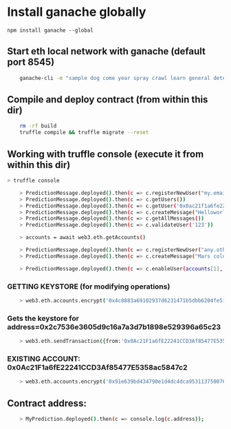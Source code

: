 # Install ganache globally
`npm install ganache --global`

## Start eth local network with ganache (default port 8545)
```bash
	ganache-cli -m "sample dog come year spray crawl learn general detect silver jelly pilot"
```
## Compile and deploy contract (from within this dir)
```bash
	rm -rf build
	truffle compile && truffle migrate --reset
```

##  Working with truffle console (execute it from within this dir)
```bash
> truffle console

    > PredictionMessage.deployed().then(c => c.registerNewUser("my.email@any-domain.com", "123"))
    > PredictionMessage.deployed().then(c => c.getUsers())
    > PredictionMessage.deployed().then(c => c.getUser('0x0ac21f1a6fe22241ccd3af85477e5358ac5847c2'))
    > PredictionMessage.deployed().then(c => c.createMessage("Helloworld!!!"))
    > PredictionMessage.deployed().then(c => c.getAllMessages())
    > PredictionMessage.deployed().then(c => c.validateUser('123'))

    > accounts = await web3.eth.getAccounts()

    > PredictionMessage.deployed().then(c => c.registerNewUser("any.other.email@any-domain.com", "123", {from: accounts[1]}))
    > PredictionMessage.deployed().then(c => c.createMessage("Mars colony in 2050", {from: accounts[1]}))

    > PredictionMessage.deployed().then(c => c.enableUser(accounts[1], {from: accounts[1]}))
```

### GETTING KEYSTORE (for modifying operations)
```bash
    > web3.eth.accounts.encrypt('0x4c0883a69102937d6231471b5dbb6204fe5129617082792ae468d01a3f362318', 'myPassword');
```
### Gets the keystore for address=0x2c7536e3605d9c16a7a3d7b1898e529396a65c23
```bash
    > web3.eth.sendTransaction({from:'0x0Ac21F1a6fE22241CCD3Af85477E5358ac5847c2', to:'0x2c7536e3605d9c16a7a3d7b1898e529396a65c23', value:1000000000000000000})
```

### EXISTING ACCOUNT: 0x0Ac21F1a6fE22241CCD3Af85477E5358ac5847c2
```bash
    > web3.eth.accounts.encrypt('0x91e639bd434790e1d4dc4dca95311375007617df501e8c9c250e6a001689f2c7', 'myPassword');
```

## Contract address:
```bash
    > MyPrediction.deployed().then(c => console.log(c.address));
```
